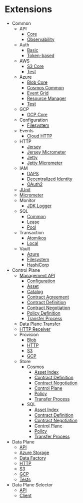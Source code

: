 # Extensions

- Common
    - API
        - [Core](common/api/api-core/)
        - [Observability](common/api/api-observability/)
    - Auth
        - [Basic](common/auth/auth-basic/)
        - [Token-based](common/auth/auth-tokenbased/)
    - AWS
        - [S3 Core](common/aws/aws-s3-core/)
        - [Test](common/aws/aws-s3-test/)
    - Azure
        - [Blob Core](common/azure/azure-blob-core/)
        - [Cosmos Common](common/azure/azure-cosmos-core/)
        - [Event Grid](common/azure/azure-eventgrid/)
        - [Resource Manager](common/azure/azure-resource-manager/)
        - [Test](common/azure/azure-test/)
    - GCP
        - [GCP Core](common/gcp/gcp-core/)
    - Configuration
        - [Filesystem](common/configuration/configuration-filesystem/)
    - Events
        - [Cloud HTTP](common/events/events-cloud-http/)
    - HTTP
        - [Jersey](common/http/jersey-core/)
        - [Jersey Micrometer](common/http/jersey-micrometer/)
        - [Jetty](common/http/jetty-core/)
        - [Jetty Micrometer](common/http/jetty-micrometer/)
    - IAM
        - [DAPS](common/iam/oauth2/oauth2-daps/)
        - [Decentralized Identity](common/iam/decentralized-identity/)
        - [OAuth2](common/iam/oauth2/oauth2-core/)
    - [JUnit](common/junit/)
    - [Micrometer](common/metrics/micrometer-core/)
    - Monitor
        - [JDK Logger](common/monitor/monitor-jdk-logger/)
    - SQL
        - [Common](common/sql/sql-core/)
        - [Lease](common/sql/sql-lease/)
        - [Pool](common/sql/sql-pool/)
    - Transaction
        - [Atomikos](common/transaction/transaction-atomikos/)
        - [Local](common/transaction/transaction-local/)
    - Vault
        - [Azure](common/vault/vault-azure/)
        - [Filesystem](common/vault/vault-filesystem/)
        - [HashiCorp](common/vault/vault-hashicorp/)
- Control Plane
    - [Management API](control-plane/api/management-api/)
        - [Configuration](control-plane/api/management-api/management-api-configuration/)
        - [Asset](control-plane/api/management-api/asset-api/)
        - [Catalog](control-plane/api/management-api/catalog-api/)
        - [Contract Agreement](control-plane/api/management-api/contract-agreement-api/)
        - [Contract Definition](control-plane/api/management-api/contract-definition-api/)
        - [Contract Negotiation](control-plane/api/management-api/contract-negotiation-api/)
        - [Policy Definition](control-plane/api/management-api/policy-definition-api/)
        - [Transfer Process](control-plane/api/management-api/transfer-process-api/)
    - [Data Plane Transfer](control-plane/data-plane-transfer/)
    - [HTTP Receiver](control-plane/transfer-pull-http-receiver/)
    - Provision
        - [Blob](control-plane/provision/provision-blob/)
        - [HTTP](control-plane/provision/provision-http/)
        - [S3](control-plane/provision/provision-aws-s3/)
        - [GCP](control-plane/provision/provision-gcs/)
    - Store
        - Cosmos
            - [Asset Index](control-plane/store/cosmos/asset-index-cosmos/)
            - [Contract Definition](control-plane/store/cosmos/contract-definition-store-cosmos/)
            - [Contract Negotiation](control-plane/store/cosmos/contract-negotiation-store-cosmos/)
            - [Control Plane](control-plane/store/cosmos/control-plane-cosmos/)
            - [Policy](control-plane/store/cosmos/policy-definition-store-cosmos/)
            - [Transfer Process](control-plane/store/cosmos/transfer-process-store-cosmos/)
        - SQL
            - [Asset Index](control-plane/store/sql/asset-index-sql/)
            - [Contract Definition](control-plane/store/sql/contract-definition-store-sql/)
            - [Contract Negotiation](control-plane/store/sql/contract-negotiation-store-sql/)
            - [Control Plane](control-plane/store/sql/control-plane-sql/)
            - [Policy](control-plane/store/sql/policy-definition-store-sql/)
            - [Transfer Process](control-plane/store/sql/transfer-process-store-sql/)
- Data Plane
    - [API](data-plane/data-plane-api/)
    - [Azure Storage](data-plane/data-plane-azure-storage/)
    - [Data Factory](data-plane/data-plane-azure-data-factory/)
    - [HTTP](data-plane/data-plane-http/)
    - [S3](data-plane/data-plane-aws-s3/)
    - [GCP](data-plane/data-plane-google-storage)
    - [Tests](data-plane/data-plane-integration-tests/)
- Data Plane Selector
    - [API](data-plane-selector/data-plane-selector-api/)
    - [Client](data-plane-selector/data-plane-selector-client/)
